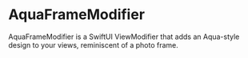 # AquaFrameModifier
AquaFrameModifier is a SwiftUI ViewModifier that adds an Aqua-style design to your views, reminiscent of a photo frame.
